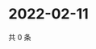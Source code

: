 # 2022-02-11

共 0 条

<!-- BEGIN WEIBO -->
<!-- 最后更新时间 Fri Feb 11 2022 17:14:06 GMT+0800 (China Standard Time) -->

<!-- END WEIBO -->
